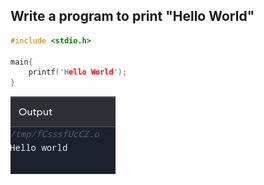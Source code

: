 ## Write a program to print "Hello World"

```C
#include <stdio.h>

main{
    printf('Hello World');
}

```

![Alt text](image.png)
